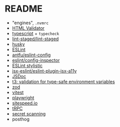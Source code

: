 # README

- "engines", `.nvmrc`
- [HTML Validator](https://nuxt.com/modules/html-validator)
- [typescript](https://www.typescriptlang.org/) + `typecheck`
- [lint-staged/lint-staged](https://github.com/lint-staged/lint-staged)
- [husky](https://github.com/typicode/husky)
- [ESLint](https://eslint.org/)
- [antfu/eslint-config](https://github.com/antfu/eslint-config)
- [eslint/config-inspector](https://github.com/eslint/config-inspector)
- [ESLint stylistic](https://eslint.style/)
- [jsx-eslint/eslint-plugin-jsx-a11y](https://github.com/jsx-eslint/eslint-plugin-jsx-a11y)
- [JSDoc](https://github.com/gajus/eslint-plugin-jsdoc)
- [t3: validation for type-safe environment variables](https://github.com/t3-oss/t3-env)
- [zod](https://zod.dev/)
- [vitest](https://vitest.dev/)
- [playwright](https://playwright.dev/)
- [sitespeed.io](https://www.sitespeed.io/)
- [tRPC](https://trpc.io/)
- [secret scanning](https://infisical.com/docs/cli/scanning-overview#automatically-scan-changes-before-you-commit)
- posthog

